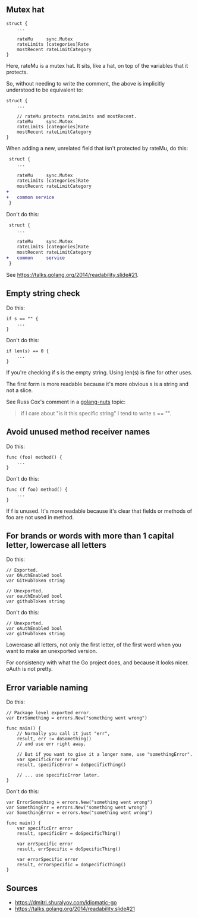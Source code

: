 ## Mutex hat

```golang
struct {
	...

	rateMu     sync.Mutex
	rateLimits [categories]Rate
	mostRecent rateLimitCategory
}
```
Here, rateMu is a mutex hat. It sits, like a hat, on top of the variables that it protects.

So, without needing to write the comment, the above is implicitly understood to be equivalent to:

```golang
struct {
	...

	// rateMu protects rateLimits and mostRecent.
	rateMu     sync.Mutex
	rateLimits [categories]Rate
	mostRecent rateLimitCategory
}
```
When adding a new, unrelated field that isn't protected by rateMu, do this:

```diff
 struct {
 	...

 	rateMu     sync.Mutex
 	rateLimits [categories]Rate
 	mostRecent rateLimitCategory
+
+	common service
 }
```
Don't do this:

```diff
 struct {
 	...

 	rateMu     sync.Mutex
 	rateLimits [categories]Rate
 	mostRecent rateLimitCategory
+	common     service
 }
```
See https://talks.golang.org/2014/readability.slide#21.

## Empty string check

Do this:

```golang
if s == "" {
	...
}
```
Don't do this:

```golang
if len(s) == 0 {
	...
}
```
If you're checking if s is the empty string. Using len(s) is fine for other uses.

The first form is more readable because it's more obvious s is a string and not a slice.

See Russ Cox's comment in a [golang-nuts](https://groups.google.com/d/msg/golang-nuts/7Ks1iq2s7FA/GOujoyeYsOcJ) topic:

> if I care about "is it this specific string" I tend to write s == "".

## Avoid unused method receiver names

Do this:

```golang
func (foo) method() {
	...
}
```

Don't do this:

```
func (f foo) method() {
	...
}
```

If f is unused. It's more readable because it's clear that fields or methods of foo are not used in method.

## For brands or words with more than 1 capital letter, lowercase all letters

Do this:

```
// Exported.
var OAuthEnabled bool
var GitHubToken string

// Unexported.
var oauthEnabled bool
var githubToken string
```

Don't do this:

```
// Unexported.
var oAuthEnabled bool
var gitHubToken string
```

Lowercase all letters, not only the first letter, of the first word when you want to make an unexported version.

For consistency with what the Go project does, and because it looks nicer. oAuth is not pretty.

## Error variable naming

Do this:

```golang
// Package level exported error.
var ErrSomething = errors.New("something went wrong")

func main() {
	// Normally you call it just "err",
	result, err := doSomething()
	// and use err right away.

	// But if you want to give it a longer name, use "somethingError".
	var specificError error
	result, specificError = doSpecificThing()

	// ... use specificError later.
}
```

Don't do this:

```golang
var ErrorSomething = errors.New("something went wrong")
var SomethingErr = errors.New("something went wrong")
var SomethingError = errors.New("something went wrong")

func main() {
	var specificErr error
	result, specificErr = doSpecificThing()

	var errSpecific error
	result, errSpecific = doSpecificThing()

	var errorSpecific error
	result, errorSpecific = doSpecificThing()
}
```

## Sources

- https://dmitri.shuralyov.com/idiomatic-go
- https://talks.golang.org/2014/readability.slide#21
